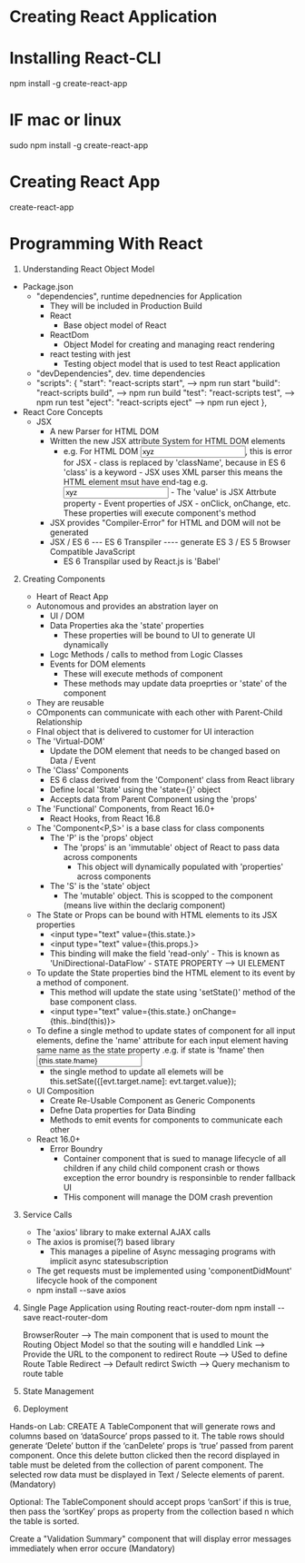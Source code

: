 # Creating React Application
# Installing React-CLI

npm install -g create-react-app

# IF mac or linux
sudo npm install -g create-react-app

# Creating React App
create-react-app <APP-NAME>

# Programming With React

1. Understanding React Object Model
- Package.json
    - "dependencies", runtime depednencies for Application
        - They will be included in Production Build
        - React
            - Base object model of React
        - ReactDom
            - Object Model for creating and managing react rendering
        - react testing with jest
            - Testing object model that is used to test React application    
    - "devDependencies", dev. time dependencies
    -   "scripts": {
        "start": "react-scripts start", --> npm run start
        "build": "react-scripts build", --> npm run build 
        "test": "react-scripts test", --> npm run test
        "eject": "react-scripts eject" --> npm run eject
    },
- React Core Concepts
    - JSX
        - A new Parser for HTML DOM
        - Written the new JSX attribute System for HTML DOM elements    
            - e.g. For HTML DOM  <input type="text" value="xyz" class="c1">, this is error for JSX
                    - class is replaced by 'className', because in ES 6 'class' is a keyword
                    - JSX uses XML parser this means the HTML element msut have end-tag 
                        e.g. <input type="text" value="xyz" className="c1"/>
                    - The 'value' is JSX Attrbute property
                    - Event properties of JSX
                        - onClick, onChange, etc. These properties will execute component's method 
        - JSX provides "Compiler-Error" for HTML and DOM will not be generated
        - JSX / ES 6 --- ES 6 Transpiler ---- generate ES 3 / ES 5 Browser Compatible JavaScript
            - ES 6 Transpilar used by React.js is 'Babel'
2. Creating Components
    - Heart of React App
    - Autonomous and provides an abstration layer on
        - UI / DOM
        - Data Properties aka the 'state' properties
            - These properties will be bound to UI to generate UI dynamically
        - Logc Methods / calls to method from Logic Classes
        - Events for DOM elements
            - These will execute methods of component 
            - These methods may update data proeprties or 'state' of the component
    - They are reusable 
    - COmponents can communicate with each other with Parent-Child Relationship
    - FInal object that is delivered to customer for UI interaction    
    - The 'Virtual-DOM'
        - Update the DOM element that needs to be changed based on Data / Event
    - The 'Class' Components
        - ES 6 class derived from the 'Component' class from React library
        - Define local 'State' using the 'state={}' object
        - Accepts data from Parent Component using the 'props' 
    - The 'Functional' Components, from React 16.0+ 
        - React Hooks, from React 16.8     
    - The 'Component<P,S>' is a base class for class components
        - The 'P' is the 'props' object
            - The 'props' is an 'immutable' object of React to pass data across components
                - This object will dynamically populated with 'properties' across components
        - The 'S' is the 'state' object
            - The 'mutable' object. This is scopped to the component (means live within the declarig component)       
    - The State or Props can be bound with HTML elements to its JSX properties
        - <input type="text" value={this.state.<PROPERTY-NAME>}>   
        - <input type="text" value={this.props.<PROPERTY-NAME>}>        
        - This binding will make the field 'read-only'
                - This is known as 'UniDirectional-DataFlow'
                    - STATE PROPERTY --> UI ELEMENT      
    - To update the State properties bind the HTML element to its event by a method of component.
        - This method will update the state using 'setState()' method of the base component class.                  
        - <input type="text" value={this.state.<PROPERTY-NAME>} onChange={this.<METHOD>.bind(this)}> 
    - To define a single method to update states of component for all input elements, define the 'name' attribute for each input element having same name as the state property
        .e.g. if state is  'fname' then <input type="text" name="fname" value={this.state.fname}>
        - the single method to update all elemets will be
            this.setSate({[evt.target.name]: evt.target.value});    
    - UI Composition
        - Create Re-Usable Component as Generic Components
        - Defne Data properties for Data Binding      
        - Methods to emit events for components to communicate each other   
    - React 16.0+ 
        - Error Boundry
            - Container component that is sued to manage lifecycle of all children if any child child component crash or thows exception the error boundry is responsinble to render fallback UI
            - THis component will manage the DOM crash prevention    

3. Service Calls
    - The 'axios' library to make external AJAX calls
    - The axios is promise(?) based library
        - This manages a pipeline of Async messaging programs with implicit async statesubscription
    - The get requests must be implemented using 'componentDidMount' lifecycle hook of the component
    - npm install --save axios

4. Single  Page Application using Routing
    react-router-dom
    npm install --save react-router-dom

    BrowserRouter  --> The main component that is used to mount the Routing Object Model so that
        the souting will e handdled
    Link --> Provide the URL to the component to redirect
    Route --> USed to define Route Table
    Redirect --> Default redirct
    Swicth --> Query mechanism to route table
5. State Management

6. Deployment



Hands-on Lab: CREATE A TableComponent that will generate rows and columns based on ‘dataSource’ props passed to it.  The table rows should generate ‘Delete’ button if the ‘canDelete’ props is ‘true’ passed from parent component.   Once this delete button clicked then the record displayed in table must be deleted from the collection of parent component. 
The selected row data must be displayed in Text / Selecte elements of parent.  
(Mandatory)

Optional: The TableComponent should accept props ‘canSort’ if this is true, then pass the ‘sortKey’ props as property from the collection based n which the table is sorted.

Create a "Validation Summary" component that will display error messages immediately when error occure (Mandatory) 